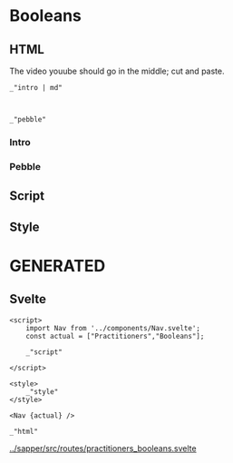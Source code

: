 # Booleans

## HTML

The video youube should go in the middle; cut and paste. 

    _"intro | md"

    

    _"pebble"


### Intro


### Pebble



## Script


## Style



# GENERATED

## Svelte

    <script>
        import Nav from '../components/Nav.svelte';
        const actual = ["Practitioners","Booleans"];

        _"script"
    
    </script>

    <style>
        _"style"
    </style>

    <Nav {actual} />

    _"html"

[../sapper/src/routes/practitioners_booleans.svelte](# "save:")

